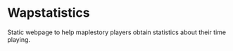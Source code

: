 # Wapstatistics
Static webpage to help maplestory players obtain statistics about their time playing.
